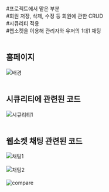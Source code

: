#프로젝트에서 맡은 부분<br>
#회원 저장, 삭제, 수정 등 회원에 관한 CRUD <br>
#시큐리티 적용<br>
#웹소켓을 이용해 관리자와 유저의 1대1 채팅<br>
<br>
<h2>홈페이지</h2>

![배경](https://github.com/JinhaakM/travel_backend/assets/167280525/dab78bec-3b81-4262-a768-ce34bfc9fcf5)<br><br>

<h2>시큐리티에 관련된 코드</h2>

![시큐리티1](https://github.com/JinhaakM/travel_backend/assets/167280525/d7edd049-4cf3-448b-a843-3460bde426ac)<br><br>

<h2>웹소켓 채팅 관련된 코드</h2>

![채팅1](https://github.com/JinhaakM/travel_backend/assets/167280525/9fee10f3-bde2-4bd2-b61e-3cf9fe56cf05)<br><br>
![채팅2](https://github.com/JinhaakM/travel_backend/assets/167280525/f8c408de-d8ed-4b8e-a490-db4b8816aada)<br><br>
![compare](https://github.com/JinhaakM/travel_backend/assets/167280525/300116d4-af65-41e1-b63d-86fb58e7390b)<br><br>




